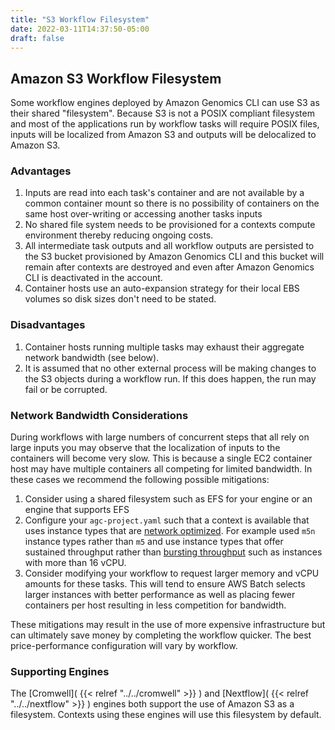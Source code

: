 ```yaml
---
title: "S3 Workflow Filesystem"
date: 2022-03-11T14:37:50-05:00
draft: false
---
```


## Amazon S3 Workflow Filesystem

Some workflow engines deployed by Amazon Genomics CLI can use S3 as their shared "filesystem". Because S3 is not a POSIX
compliant filesystem and most of the applications run by workflow tasks will require POSIX files, inputs will be localized
from Amazon S3 and outputs will be delocalized to Amazon S3.

### Advantages

1. Inputs are read into each task's container and are not available by a common container mount so there is no possibility of containers on the same host over-writing or accessing another tasks inputs
2. No shared file system needs to be provisioned for a contexts compute environment thereby reducing ongoing costs.
3. All intermediate task outputs and all workflow outputs are persisted to the S3 bucket provisioned by Amazon Genomics CLI and this bucket will remain after contexts are destroyed and even after Amazon Genomics CLI is deactivated in the account.
4. Container hosts use an auto-expansion strategy for their local EBS volumes so disk sizes don't need to be stated.

### Disadvantages

1. Container hosts running multiple tasks may exhaust their aggregate network bandwidth (see below).
2. It is assumed that no other external process will be making changes to the S3 objects during a workflow run. If this does happen, the run may fail or be corrupted.

### Network Bandwidth Considerations

During workflows with large numbers of concurrent steps that all rely on large inputs you may observe that the localization
of inputs to the containers will become very slow. This is because a single EC2 container host may have multiple containers
all competing for limited bandwidth. In these cases we recommend the following possible mitigations:

1. Consider using a shared filesystem such as EFS for your engine or an engine that supports EFS
2. Configure your `agc-project.yaml` such that a context is available that uses instance types that are [network optimized](https://docs.aws.amazon.com/AWSEC2/latest/UserGuide/general-purpose-instances.html#general-purpose-network-performance). 
For example used `m5n` instance types rather than `m5` and use instance types that offer sustained throughput rather than 
[bursting throughput](https://docs.aws.amazon.com/AWSEC2/latest/UserGuide/general-purpose-instances.html#general-purpose-network-performance) such as instances with more than 16 vCPU.
3. Consider modifying your workflow to request larger memory and vCPU amounts for these tasks. This will tend to ensure 
AWS Batch selects larger instances with better performance as well as placing fewer containers per host resulting in less competition for bandwidth.

These mitigations may result in the use of more expensive infrastructure but can ultimately save money by completing
the workflow quicker. The best price-performance configuration will vary by workflow.

### Supporting Engines

The [Cromwell]( {{< relref "../../cromwell" >}} ) and [Nextflow]( {{< relref "../../nextflow" >}} ) engines both support the use of Amazon S3 as a filesystem.
Contexts using these engines will use this filesystem by default.